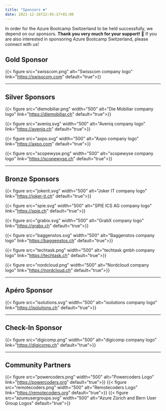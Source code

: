 ```yaml
---
title: "Sponsors ❤️"
date: 2021-12-16T22:45:17+01:00
---
```


In order for the Azure Bootcamp Switzerland to be held successfully, we depend on our sponsors. **Thank you very much for your support!** 🙏 If you are also interested in sponsoring Azure Bootcamp Switzerland, please connect with us!


## Gold Sponsor
{{< figure src="swisscom.png" alt="Swisscom company logo" link="https://swisscom.com" default="true">}}

----

## Silver Sponsors
{{< figure src="diemobiliar.png" width="500" alt="Die Mobiliar company logo" link="https://diemobiliar.ch" default="true">}}

{{< figure src="aveniq.svg" width="500" alt="Aveniq company logo" link="https://aveniq.ch" default="true">}}

{{< figure src="axpo.svg" width="500" alt="Axpo company logo" link="https://axpo.com" default="true">}}

{{< figure src="scopewyse.png" width="500" alt="scopewyse company logo" link="https://scopewyse.ch" default="true">}}

----

## Bronze Sponsors
{{< figure src="jokerit.svg" width="500" alt="Joker IT company logo" link="https://joker-it.ch" default="true">}}

{{< figure src="spie.svg" width="500" alt="SPIE ICS AG company logo" link="https://spie.ch" default="true">}}

{{< figure src="grabix.svg" width="500" alt="GrabX company logo" link="https://grabx.ch" default="true">}}

{{< figure src="baggenstos.svg" width="500" alt="Baggenstos company logo" link="https://baggenstos.ch" default="true">}}

{{< figure src="techtask.png" width="500" alt="techtask gmbh company logo" link="https://techtask.ch" default="true">}}

{{< figure src="nordcloud.png" width="500" alt="Nordcloud company logo" link="https://nordcloud.ch" default="true">}}

----

## Apéro Sponsor
{{< figure src="isolutions.svg" width="500" alt="isolutions company logo" link="https://isolutions.ch" default="true">}}

----

## Check-In Sponsor
{{< figure src="digicomp.png" width="500" alt="digicomp company logo" link="https://digicomp.ch" default="true">}}

----

## Community Partners
{{< figure src="powercoders.png" width="500" alt="Powercoders Logo" link="https://powercoders.org" default="true">}}
{{< figure src="remotecoders.png" width="500" alt="Remotecoders Logo" link="https://remotecoders.org" default="true">}}
{{< figure src="azureusergroups.svg" width="500" alt="Azure Zürich and Bern User Group Logos" default="true">}}
